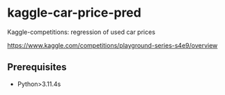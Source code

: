# kaggle-car-price-pred

Kaggle-competitions: regression of used car prices

https://www.kaggle.com/competitions/playground-series-s4e9/overview


## Prerequisites

- Python>3.11.4s

